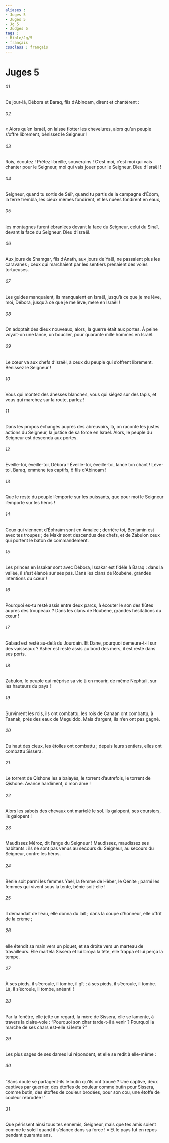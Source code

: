 ```yaml
---
aliases : 
- Juges 5
- Juges 5
- Jg 5
- Judges 5
tags : 
- Bible/Jg/5
- français
cssclass : français
---
```


# Juges 5

###### 01
Ce jour-là, Débora et Baraq, fils d’Abinoam, dirent et chantèrent :
###### 02
« Alors qu’en Israël, on laisse flotter les chevelures,
alors qu’un peuple s’offre librement,
bénissez le Seigneur !
###### 03
Rois, écoutez ! Prêtez l’oreille, souverains !
C’est moi, c’est moi qui vais chanter pour le Seigneur,
moi qui vais jouer pour le Seigneur, Dieu d’Israël !
###### 04
Seigneur, quand tu sortis de Séïr,
quand tu partis de la campagne d’Édom,
la terre trembla, les cieux mêmes fondirent,
et les nuées fondirent en eaux,
###### 05
les montagnes furent ébranlées
devant la face du Seigneur, celui du Sinaï,
devant la face du Seigneur, Dieu d’Israël.
###### 06
Aux jours de Shamgar, fils d’Anath,
aux jours de Yaël, ne passaient plus les caravanes ;
ceux qui marchaient par les sentiers
prenaient des voies tortueuses.
###### 07
Les guides manquaient,
ils manquaient en Israël,
jusqu’à ce que je me lève, moi, Débora,
jusqu’à ce que je me lève, mère en Israël !
###### 08
On adoptait des dieux nouveaux,
alors, la guerre était aux portes.
À peine voyait-on une lance, un bouclier,
pour quarante mille hommes en Israël.
###### 09
Le cœur va aux chefs d’Israël,
à ceux du peuple qui s’offrent librement.
Bénissez le Seigneur !
###### 10
Vous qui montez des ânesses blanches,
vous qui siégez sur des tapis,
et vous qui marchez sur la route,
parlez !
###### 11
Dans les propos échangés auprès des abreuvoirs,
là, on raconte les justes actions du Seigneur,
la justice de sa force en Israël.
Alors, le peuple du Seigneur est descendu aux portes.
###### 12
Éveille-toi, éveille-toi, Débora !
Éveille-toi, éveille-toi, lance ton chant !
Lève-toi, Baraq, emmène tes captifs, ô fils d’Abinoam !
###### 13
Que le reste du peuple l’emporte sur les puissants,
que pour moi le Seigneur l’emporte sur les héros !
###### 14
Ceux qui viennent d’Éphraïm sont en Amalec ;
derrière toi, Benjamin est avec tes troupes ;
de Makir sont descendus des chefs,
et de Zabulon ceux qui portent le bâton de commandement.
###### 15
Les princes en Issakar sont avec Débora,
Issakar est fidèle à Baraq :
dans la vallée, il s’est élancé sur ses pas.
Dans les clans de Roubène, grandes intentions du cœur !
###### 16
Pourquoi es-tu resté assis entre deux parcs,
à écouter le son des flûtes auprès des troupeaux ?
Dans les clans de Roubène, grandes hésitations du cœur !
###### 17
Galaad est resté au-delà du Jourdain.
Et Dane, pourquoi demeure-t-il sur des vaisseaux ?
Asher est resté assis au bord des mers,
il est resté dans ses ports.
###### 18
Zabulon, le peuple qui méprise sa vie à en mourir,
de même Nephtali, sur les hauteurs du pays !
###### 19
Survinrent les rois, ils ont combattu,
les rois de Canaan ont combattu,
à Taanak, près des eaux de Meguiddo.
Mais d’argent, ils n’en ont pas gagné.
###### 20
Du haut des cieux, les étoiles ont combattu ;
depuis leurs sentiers, elles ont combattu Sissera.
###### 21
Le torrent de Qishone les a balayés,
le torrent d’autrefois, le torrent de Qishone.
Avance hardiment, ô mon âme !
###### 22
Alors les sabots des chevaux ont martelé le sol.
Ils galopent, ses coursiers, ils galopent !
###### 23
Maudissez Méroz, dit l’ange du Seigneur !
Maudissez, maudissez ses habitants :
ils ne sont pas venus au secours du Seigneur,
au secours du Seigneur, contre les héros.
###### 24
Bénie soit parmi les femmes Yaël,
la femme de Hèber, le Qénite ;
parmi les femmes qui vivent sous la tente,
bénie soit-elle !
###### 25
Il demandait de l’eau, elle donna du lait ;
dans la coupe d’honneur, elle offrit de la crème ;
###### 26
elle étendit sa main vers un piquet,
et sa droite vers un marteau de travailleurs.
Elle martela Sissera et lui broya la tête,
elle frappa et lui perça la tempe.
###### 27
À ses pieds, il s’écroule, il tombe, il gît ;
à ses pieds, il s’écroule, il tombe.
Là, il s’écroule, il tombe, anéanti !
###### 28
Par la fenêtre, elle jette un regard, la mère de Sissera,
elle se lamente, à travers la claire-voie :
“Pourquoi son char tarde-t-il à venir ?
Pourquoi la marche de ses chars est-elle si lente ?”
###### 29
Les plus sages de ses dames lui répondent,
et elle se redit à elle-même :
###### 30
“Sans doute se partagent-ils le butin qu’ils ont trouvé ?
Une captive, deux captives par guerrier,
des étoffes de couleur comme butin pour Sissera,
comme butin, des étoffes de couleur brodées,
pour son cou, une étoffe de couleur rebrodée !”
###### 31
Que périssent ainsi tous tes ennemis, Seigneur,
mais que tes amis soient comme le soleil
quand il s’élance dans sa force ! »
Et le pays fut en repos pendant quarante ans.
